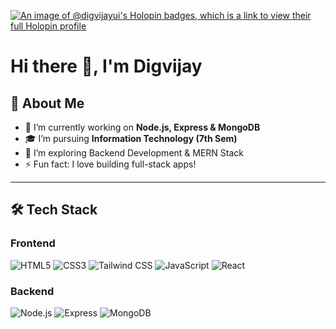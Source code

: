 [![An image of @digvijayui's Holopin badges, which is a link to view their full Holopin profile](https://holopin.me/digvijayui)](https://holopin.io/@digvijayui)

# Hi there 👋, I'm Digvijay  

## 🚀 About Me
- 🔭 I’m currently working on **Node.js, Express & MongoDB**
- 🎓 I’m pursuing **Information Technology (7th Sem)**
- 🌱 I’m exploring Backend Development & MERN Stack
- ⚡ Fun fact: I love building full-stack apps!

---

## 🛠️ Tech Stack

### Frontend
![HTML5](https://img.shields.io/badge/HTML5-orange?style=for-the-badge&logo=html5&logoColor=white)
![CSS3](https://img.shields.io/badge/CSS3-264de4?style=for-the-badge&logo=css3&logoColor=white)
![Tailwind CSS](https://img.shields.io/badge/TailwindCSS-38B2AC?style=for-the-badge&logo=tailwind-css&logoColor=white)
![JavaScript](https://img.shields.io/badge/JavaScript-yellow?style=for-the-badge&logo=javascript&logoColor=black)
![React](https://img.shields.io/badge/React-blue?style=for-the-badge&logo=react&logoColor=white)

### Backend
![Node.js](https://img.shields.io/badge/Node.js-green?style=for-the-badge&logo=node.js&logoColor=white)
![Express](https://img.shields.io/badge/Express-000000?style=for-the-badge&logo=express&logoColor=white)
![MongoDB](https://img.shields.io/badge/MongoDB-4EA94B?style=for-the-badge&logo=mongodb&logoColor=white)
